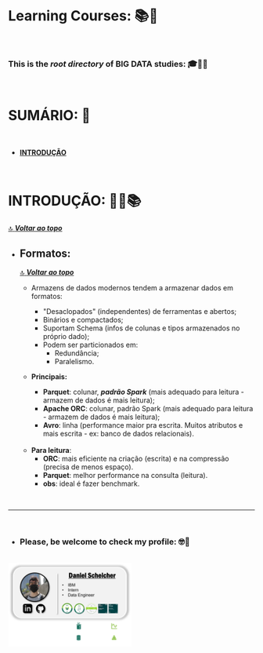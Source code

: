# **Learning Courses:** :books::brain:

<br>

### This is the ***root directory*** of **BIG DATA** studies: :mortar_board::closed_book::robot:

<br>

# **SUMÁRIO:** :round_pushpin:

<br>

- **[INTRODUÇÃO](#introdução-man_studentbooks)**


<br>

# **INTRODUÇÃO:** :man_student::books:
[:top: ***Voltar ao topo***](#learning-courses-booksbrain)

- ## **Formatos**:
    [:top: ***Voltar ao topo***](#robot-ibm-school-of-data-engineering)

    - Armazens de dados modernos tendem a armazenar dados em formatos:
        - "Desaclopados" (independentes) de ferramentas e abertos;
        - Binários e compactados;
        - Suportam Schema (infos de colunas e tipos armazenados no próprio dado);
        - Podem ser particionados em:
            - Redundância;
            - Paralelismo.

    - **Principais:**
        - **Parquet**: colunar, ***padrão Spark*** (mais adequado para leitura - armazem de dados é mais leitura);
        - **Apache ORC**: colunar, padrão Spark (mais adequado para leitura - armazem de dados é mais leitura);
        - **Avro**: linha (performance maior pra escrita. Muitos atributos e mais escrita - ex: banco de dados relacionais).

    <br>

    - **Para leitura**:
        - **ORC**: mais eficiente na criação (escrita) e na compressão (precisa de menos espaço).
        - **Parquet**: melhor performance na consulta (leitura).
        - **obs**: ideal é fazer benchmark.

<br>

***

<br>

- ### **Please, be welcome to check my profile:** :nerd_face::handshake:

<br>

<a href="https://github.com/DanScherr">
    <img src="./../images/the-end-img.png" width="50%">
</a>